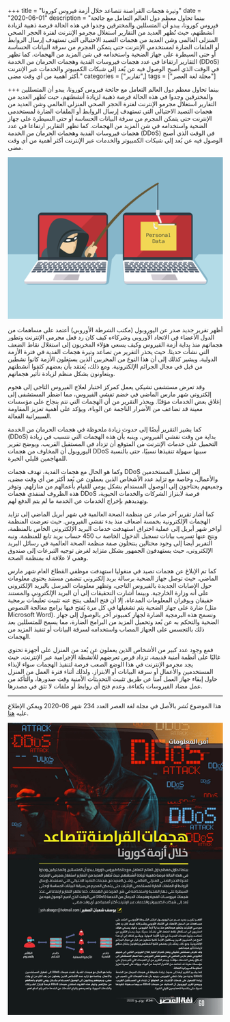 +++
title = "وتيرة هجمات القراصنة تتصاعد خلال أزمة فيروس كورونا"
date = "2020-06-01"
description = "بينما تحاول معظم دول العالم التعامل مع جائحة فيروس كورونا، يبدو أن المتسللين والمخترقين وجدوا في هذه الحالة فرصة ذهبية لزيادة أنشطتهم، حيث تُظهر العديد من التقارير استغلال مجرمو الإنترنت لفترة الحجر الصحي المنزلي العالمي وشن العديد من هجمات التصيد الاحتيالي التي تستهدف إرسال الروابط أو الملفات الضارة لمستخدمي الإنترنت حتى يتمكن المجرم من سرقة البيانات الحساسة أو حتى السيطرة على جهاز الضحية واستخدامه في شن المزيد من الهجمات. كما تظهر التقارير ارتفاعا في عدد هجمات فيروسات الفدية وهجمات الحرمان من الخدمة (DDoS) في الوقت الذي أصبح الوصول فيه عن بُعد إلى شبكات الكمبيوتر والخدمات عبر الإنترنت أكثر أهمية من أي وقت مضى."
categories = ["تقارير",]
tags = ["مجلة لغة العصر"]

+++
بينما تحاول معظم دول العالم التعامل مع جائحة فيروس كورونا، يبدو أن المتسللين والمخترقين وجدوا في هذه الحالة فرصة ذهبية لزيادة أنشطتهم، حيث تُظهر العديد من التقارير استغلال مجرمو الإنترنت لفترة الحجر الصحي المنزلي العالمي وشن العديد من هجمات التصيد الاحتيالي التي تستهدف إرسال الروابط أو الملفات الضارة لمستخدمي الإنترنت حتى يتمكن المجرم من سرقة البيانات الحساسة أو حتى السيطرة على جهاز الضحية واستخدامه في شن المزيد من الهجمات. كما تظهر التقارير ارتفاعا في عدد هجمات فيروسات الفدية وهجمات الحرمان من الخدمة (DDoS) في الوقت الذي أصبح الوصول فيه عن بُعد إلى شبكات الكمبيوتر والخدمات عبر الإنترنت أكثر أهمية من أي وقت مضى.

![img](thumbnail-phishing.jpg)

أظهر تقرير جديد صدر عن اليوروبول (مكتب الشرطة الأوروبي) أعتمد على مساهمات من الدول الأعضاء في الاتحاد الأوروبي وشركاءه كيف كان رد فعل مجرمي الإنترنت وتطور هجماتهم منذ بداية أزمة الفيروس وكيف يسعي هؤلاء المخربون إلى استغلال نقاط الضعف التي نشأت حديثا. حيث يحذر التقرير من تصاعد وتيرة هجمات الفدية في فترة الأزمة الدولية. ويشير كذلك إلى أن هذا النوع من المخربين الذين يستغلون الأزمة كانوا نشطين من قبل في مجال الجرائم الإلكترونية. ومع ذلك، يُعتقد بأن بعضهم كثفوا أنشطتهم ويتعاونون بشكل منظم لزيادة تأثير هجماتهم.

وقد تعرض مستشفى تشيكي يعمل كمركز اختبار لعلاج الفيروس التاجي إلى هجوم إلكتروني شهر مارس الماضي في خضم تفشي الفيروس، مما اضطر المستشفى إلى إغلاق بعض الخدمات مؤقتًا. ويحذر التقرير من أن الهجمات التي تتم بنجاح على مؤسسات معينة قد تضاعف من الأضرار الناجمة عن الوباء، ويؤكد على أهمية تعزيز المقاومة السيبرانية الفعالة.

كما يشير التقرير أيضًا إلى حدوث زيادة ملحوظة في هجمات الحرمان من الخدمة (DDoS) بداية من وقت تفشي الفيروس، وينبه بأن هذه الهجمات التي تتسبب في زيادة التحميل على خدمات الإنترنت من المتوقع أن تزداد في المستقبل القريب. ويوضح تقرير اليوروبول أن المخاوف من هجمات DDoS سببها سهولة تنفيذها نسبيًا، حتى بالنسبة للمهاجمين قليلي الخبرة.

وكما هو الحال مع هجمات الفدية، تهدف هجمات DDoS إلى تعطيل المستخدمين والأعمال، وخاصة مع تزايد عدد الأشخاص الذين يعملون عن بُعد أكثر من أي وقت مضى، وجميعهم يحتاجون إلى الوصول المستدام بشكل يومي للقيام بأعمالهم من منازلهم. وتوفر هذه الظروف لمنفذي هجمات DDoS فرصة لابتزاز الشركات والخدمات الحيوية، وتهديدهم بإخراج الخدمات عن الخدمة ما لم يتم الدفع لهم.

كما أشار تقرير آخر صادر عن منظمة الصحة العالمية في شهر أبريل الماضي إلى تزايد الهجمات الإلكترونية بخمسة أضعاف منذ بدء تفشي الفيروس. حيث تعرضت المنظمة أواخر شهر أبريل إلى عملية اختراق استهدفت خدمات البريد الإلكتروني الخاص بالمنظمة، ونتج عنها تسريب بيانات تسجيل الدخول الخاصة ب 450 حساب بريد تابع للمنظمة. ونبه التقرير أيضا إلى وجود محتالين ينتحلون صفة منظمة الصحة العالمية في رسائل البريد الإلكتروني، حيث يستهدفون الجمهور بشكل متزايد لغرض توجيه التبرعات إلى صندوق وهمي لا علاقة له بمنظمة الصحة.

كما تم الإبلاغ عن هجمات تصيد في منغوليا استهدفت موظفي القطاع العام شهر مارس الماضي. حيث توصل جهاز الضحية برسالة بريد إلكتروني تتضمن مستند يحتوي معلومات حول الإصابات الجديدة بالفيروس التاجي، وتظهر معلومات المرسل بالبريد الإلكتروني على أنه وزارة الخارجية. وبينما أشارت التحقيقات إلى أن البريد الإلكتروني والمستند حقيقان ويوفران المعلومات المدعاة، إلا أن فتح الملف ينتج عنه تثبيت تعليمات برمجية ضارة على جهاز الضحية يتم تشغيلها في كل مرة يُفتح فيها برامج معالجة النصوص (مثل Microsoft Word). وتسمح هذه البرمجية الضارة لجهاز كمبيوتر آخر بالوصول إلى جهاز الضحية والتحكم به عن بُعد وتحميل المزيد من البرامج الضارة، مما يسمح للمتسللين بعد ذلك بالتجسس على الجهاز المصاب واستخدامه لسرقة البيانات أو تنفيذ المزيد من الهجمات.

فمع وجود عدد كبير من الأشخاص الذين يعملون عن بُعد من المنزل على أجهزة تحتوي غالبًا على أنظمة أمنية قديمة، تزداد فرص تعرضهم للأنشطة الإجرامية عبر الإنترنت، حيث يجد مجرمو الإنترنت في هذا الوضع الصعب فرصة لتنفيذ الهجمات سواء لإيذاء المستخدمين والأعمال أو سرقة البيانات أو الابتزاز. ولذلك أثناء فترة العمل من المنزل حاول إبقاء جهاز العمل آمنا عن طريق تثبيت التحديثات الأمنية وقت صدورها، والتأكد من عمل مضاد الفيروسات بكفاءة، وعدم فتح أي روابط أو ملفات لا تثق في مصدرها.

---

هذا الموضوع نُشر باﻷصل في مجلة لغة العصر العدد 234 شهر 06-2020 ويمكن الإطلاع عليه [هنا](https://drive.google.com/file/d/13i7pxRXJA4Jngu5SAuP2_c3D7V0ZSuaA/view?usp=sharing).

![img](images/234-4.png)
